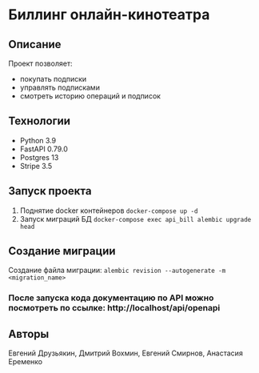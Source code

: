 # Биллинг онлайн-кинотеатра
## Описание
Проект позволяет:
- покупать подписки
- управлять подписками
- смотреть историю операций и подписок


## Технологии
- Python 3.9 
- FastAPI 0.79.0
- Postgres 13
- Stripe 3.5

## Запуск проекта
1) Поднятие docker контейнеров `docker-compose up -d`
2) Запуск миграций БД `docker-compose exec api_bill alembic upgrade head  `

## Создание миграции
Создание файла миграции: `alembic revision --autogenerate -m <migration_name>`

### После запуска кода документацию по API можно посмотреть по ссылке: http://localhost/api/openapi


## Авторы
Евгений Друзьякин, Дмитрий Вохмин, Евгений Смирнов, Анастасия Еременко
